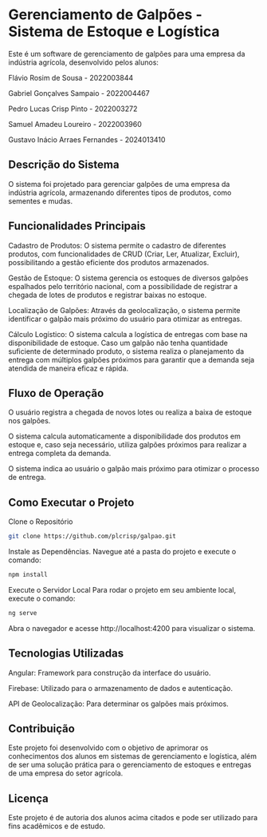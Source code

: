 # Gerenciamento de Galpões - Sistema de Estoque e Logística

Este é um software de gerenciamento de galpões para uma empresa da indústria agrícola, desenvolvido pelos alunos:

Flávio Rosim de Sousa - 2022003844

Gabriel Gonçalves Sampaio - 2022004467

Pedro Lucas Crisp Pinto - 2022003272

Samuel Amadeu Loureiro - 2022003960

Gustavo Inácio Arraes Fernandes - 2024013410



## Descrição do Sistema

O sistema foi projetado para gerenciar galpões de uma empresa da indústria agrícola, armazenando diferentes tipos de produtos, como sementes e mudas.

## Funcionalidades Principais
Cadastro de Produtos: O sistema permite o cadastro de diferentes produtos, com funcionalidades de CRUD (Criar, Ler, Atualizar, Excluir), possibilitando a gestão eficiente dos produtos armazenados.

Gestão de Estoque: O sistema gerencia os estoques de diversos galpões espalhados pelo território nacional, com a possibilidade de registrar a chegada de lotes de produtos e registrar baixas no estoque.

Localização de Galpões: Através da geolocalização, o sistema permite identificar o galpão mais próximo do usuário para otimizar as entregas.

Cálculo Logístico: O sistema calcula a logística de entregas com base na disponibilidade de estoque. Caso um galpão não tenha quantidade suficiente de determinado produto, o sistema realiza o planejamento da entrega com múltiplos galpões próximos para garantir que a demanda seja atendida de maneira eficaz e rápida.

## Fluxo de Operação

O usuário registra a chegada de novos lotes ou realiza a baixa de estoque nos galpões.

O sistema calcula automaticamente a disponibilidade dos produtos em estoque e, caso seja necessário, utiliza galpões próximos para realizar a entrega completa da demanda.

O sistema indica ao usuário o galpão mais próximo para otimizar o processo de entrega.

## Como Executar o Projeto

Clone o Repositório

```bash
git clone https://github.com/plcrisp/galpao.git
```

Instale as Dependências. Navegue até a pasta do projeto e execute o comando:

```bash
npm install
```

Execute o Servidor Local Para rodar o projeto em seu ambiente local, execute o comando:

```bash
ng serve
```

Abra o navegador e acesse http://localhost:4200 para visualizar o sistema.

## Tecnologias Utilizadas

Angular: Framework para construção da interface do usuário.

Firebase: Utilizado para o armazenamento de dados e autenticação.

API de Geolocalização: Para determinar os galpões mais próximos.

## Contribuição
Este projeto foi desenvolvido com o objetivo de aprimorar os conhecimentos dos alunos em sistemas de gerenciamento e logística, além de ser uma solução prática para o gerenciamento de estoques e entregas de uma empresa do setor agrícola.

## Licença
Este projeto é de autoria dos alunos acima citados e pode ser utilizado para fins acadêmicos e de estudo.